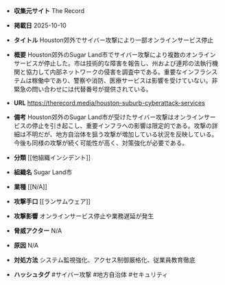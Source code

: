 - **収集元サイト**
The Record

- **掲載日**
2025-10-10

- **タイトル**
Houston郊外でサイバー攻撃により一部オンラインサービス停止

- **概要**
Houston郊外のSugar Land市でサイバー攻撃により複数のオンラインサービスが停止した。市は技術的な障害を報告し、州および連邦の法執行機関と協力して内部ネットワークの侵害を調査中である。重要なインフラシステムは稼働中であり、警察や消防、医療サービスは影響を受けていない。非緊急の問い合わせには代替番号が提供されている。

- **URL**
https://therecord.media/houston-suburb-cyberattack-services

- **備考**
Houston郊外のSugar Land市が受けたサイバー攻撃はオンラインサービスの停止を引き起こし、重要インフラへの影響は限定的である。攻撃の詳細は不明だが、地方自治体を狙う攻撃が増加している状況を反映している。今後も同様の攻撃が続く可能性が高く、対策強化が必要である。

- **分類**
[[他組織インシデント]]

- **組織名**
Sugar Land市

- **業種**
[[N/A]]

- **攻撃手口**
[[ランサムウェア]]

- **攻撃影響**
オンラインサービス停止や業務遅延が発生

- **脅威アクター**
N/A

- **原因**
N/A

- **対処方法**
システム監視強化、アクセス制御厳格化、従業員教育徹底

- **ハッシュタグ**
#サイバー攻撃 #地方自治体 #セキュリティ
